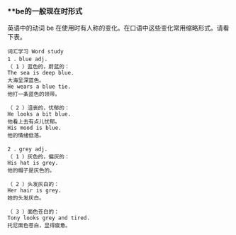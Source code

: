### **be的一般现在时形式
英语中的动词 be 在使用时有人称的变化。在口语中这些变化常用缩略形式。请看下表。












```
词汇学习 Word study 
1 ．blue adj. 
（ 1 ）蓝色的，蔚蓝的： 
The sea is deep blue. 
大海呈深蓝色。 
He wears a blue tie. 
他打一条蓝色的领带。 

（ 2 ）沮丧的，忧郁的： 
He looks a bit blue. 
他看上去有点儿忧郁。 
His mood is blue. 
他的情绪低落。 

2 ．grey adj. 
（ 1 ）灰色的，偏灰的： 
His hat is grey. 
他的帽子是灰色的。 

（ 2 ）头发灰白的： 
Her hair is grey. 
她的头发灰白。 

（ 3 ）面色苍白的： 
Tony looks grey and tired. 
托尼面色苍白，显得疲惫。 
```